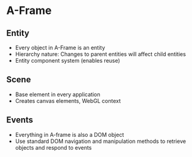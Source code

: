 # A-Frame

## Entity
- Every object in A-Frame is an entity
- Hierarchy nature: Changes to parent entities will affect child entities
- Entity component system (enables reuse)

## Scene
- Base element in every application
- Creates canvas elements, WebGL context

## Events
- Everything in A-frame is also a DOM object
- Use standard DOM navigation and manipulation methods to retrieve objects and respond to events